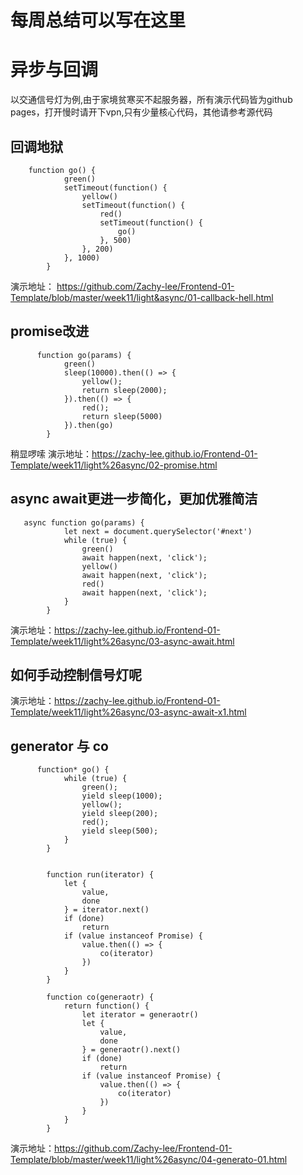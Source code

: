 # 每周总结可以写在这里

# 异步与回调

以交通信号灯为例,由于家境贫寒买不起服务器，所有演示代码皆为github pages，打开慢时请开下vpn,只有少量核心代码，其他请参考源代码

## 回调地狱

```
    function go() {
            green()
            setTimeout(function() {
                yellow()
                setTimeout(function() {
                    red()
                    setTimeout(function() {
                        go()
                    }, 500)
                }, 200)
            }, 1000)
        }
```

演示地址： https://github.com/Zachy-lee/Frontend-01-Template/blob/master/week11/light&async/01-callback-hell.html


## promise改进

```
      function go(params) {
            green()
            sleep(10000).then(() => {
                yellow();
                return sleep(2000);
            }).then(() => {
                red();
                return sleep(5000)
            }).then(go)
        }
```
稍显啰嗦
演示地址：https://zachy-lee.github.io/Frontend-01-Template/week11/light%26async/02-promise.html

## async await更进一步简化，更加优雅简洁
```
   async function go(params) {
            let next = document.querySelector('#next')
            while (true) {
                green()
                await happen(next, 'click');
                yellow()
                await happen(next, 'click');
                red()
                await happen(next, 'click');
            }
        }
```
演示地址：https://zachy-lee.github.io/Frontend-01-Template/week11/light%26async/03-async-await.html

## 如何手动控制信号灯呢
演示地址：https://zachy-lee.github.io/Frontend-01-Template/week11/light%26async/03-async-await-x1.html

## generator 与 co
```
      function* go() {
            while (true) {
                green();
                yield sleep(1000);
                yellow();
                yield sleep(200);
                red();
                yield sleep(500);
            }
        }


        function run(iterator) {
            let {
                value,
                done
            } = iterator.next()
            if (done)
                return
            if (value instanceof Promise) {
                value.then(() => {
                    co(iterator)
                })
            }
        }

        function co(generaotr) {
            return function() {
                let iterator = generaotr()
                let {
                    value,
                    done
                } = generaotr().next()
                if (done)
                    return
                if (value instanceof Promise) {
                    value.then(() => {
                        co(iterator)
                    })
                }
            }
        }
```
 演示地址：https://github.com/Zachy-lee/Frontend-01-Template/blob/master/week11/light%26async/04-generato-01.html
 
 
